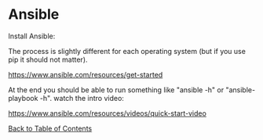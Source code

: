 # Ansible

Install Ansible:

The process is slightly different for each operating system (but if you use pip it should not matter).

https://www.ansible.com/resources/get-started

At the end you should be able to run something like "ansible -h" or "ansible-playbook -h". watch the intro video:

https://www.ansible.com/resources/videos/quick-start-video

[Back to Table of Contents](https://github.com/Pomona-ITS/DailyChallenges/blob/main/README.md)
